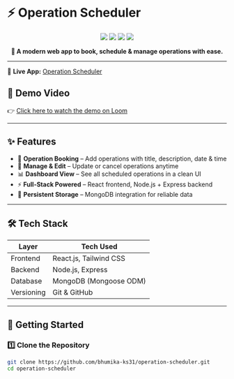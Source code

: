 # ⚡ Operation Scheduler

<p align="center">
  <img src="https://img.shields.io/badge/React-18.0-blue?style=for-the-badge&logo=react" />
  <img src="https://img.shields.io/badge/Node.js-Express-green?style=for-the-badge&logo=node.js" />
  <img src="https://img.shields.io/badge/MongoDB-Database-brightgreen?style=for-the-badge&logo=mongodb" />
  <img src="https://img.shields.io/badge/License-MIT-orange?style=for-the-badge" />
</p>

<p align="center">
  <b>🚀 A modern web app to book, schedule & manage operations with ease.</b>
</p>

---

🔗 **Live App:** [Operation Scheduler](https://operation-scheduler-1.onrender.com)  

## 🎥 Demo Video

👉 [Click here to watch the demo on Loom](https://www.loom.com/share/a5881bbc88a64b76a3122f248bd2af19?sid=7daedca7-bd8c-4a8d-9b23-54aa56b91fa8)

---

## ✨ Features

- 📅 **Operation Booking** – Add operations with title, description, date & time  
- 🔄 **Manage & Edit** – Update or cancel operations anytime  
- 📊 **Dashboard View** – See all scheduled operations in a clean UI  
- ⚡ **Full-Stack Powered** – React frontend, Node.js + Express backend  
- 💾 **Persistent Storage** – MongoDB integration for reliable data  

---

## 🛠️ Tech Stack

| Layer      | Tech Used                     |
|------------|-------------------------------|
| Frontend   | React.js, Tailwind CSS        |
| Backend    | Node.js, Express              |
| Database   | MongoDB (Mongoose ODM)        |
| Versioning | Git & GitHub                  |

---

## 🚀 Getting Started

### 1️⃣ Clone the Repository
```bash
git clone https://github.com/bhumika-ks31/operation-scheduler.git
cd operation-scheduler
